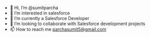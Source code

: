 - 👋 Hi, I’m @sumitparcha
- 👀 I’m interested in salesforce
- 🌱 I’m currently a Salesforce Developer
- 💞️ I’m looking to collaborate with Salesforce development projects
- 📫 How to reach me parchasumit5@gmail.com

<!---
sumitparcha/sumitparcha is a ✨ special ✨ repository because its `README.md` (this file) appears on your GitHub profile.
You can click the Preview link to take a look at your changes.
--->
